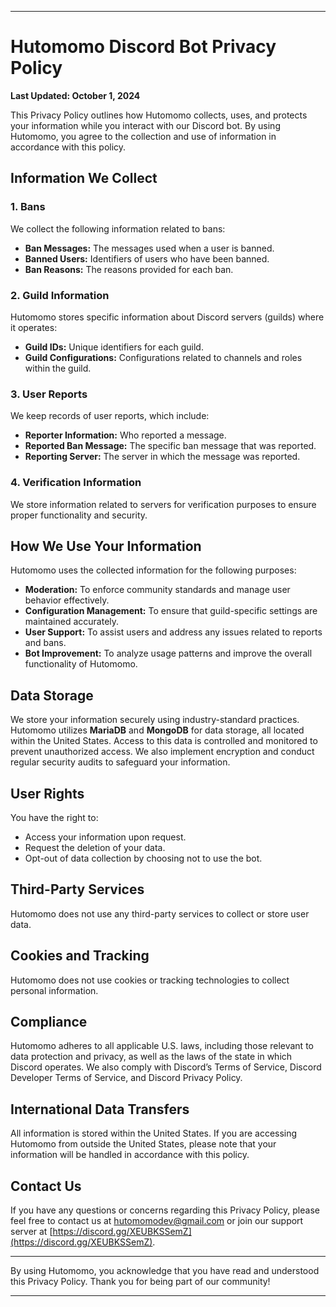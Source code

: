 

---

# Hutomomo Discord Bot Privacy Policy

**Last Updated: October 1, 2024**

This Privacy Policy outlines how Hutomomo collects, uses, and protects your information while you interact with our Discord bot. By using Hutomomo, you agree to the collection and use of information in accordance with this policy.

## Information We Collect

### 1. Bans
We collect the following information related to bans:
- **Ban Messages:** The messages used when a user is banned.
- **Banned Users:** Identifiers of users who have been banned.
- **Ban Reasons:** The reasons provided for each ban.

### 2. Guild Information
Hutomomo stores specific information about Discord servers (guilds) where it operates:
- **Guild IDs:** Unique identifiers for each guild.
- **Guild Configurations:** Configurations related to channels and roles within the guild.

### 3. User Reports
We keep records of user reports, which include:
- **Reporter Information:** Who reported a message.
- **Reported Ban Message:** The specific ban message that was reported.
- **Reporting Server:** The server in which the message was reported.

### 4. Verification Information
We store information related to servers for verification purposes to ensure proper functionality and security.

## How We Use Your Information

Hutomomo uses the collected information for the following purposes:
- **Moderation:** To enforce community standards and manage user behavior effectively.
- **Configuration Management:** To ensure that guild-specific settings are maintained accurately.
- **User Support:** To assist users and address any issues related to reports and bans.
- **Bot Improvement:** To analyze usage patterns and improve the overall functionality of Hutomomo.

## Data Storage

We store your information securely using industry-standard practices. Hutomomo utilizes **MariaDB** and **MongoDB** for data storage, all located within the United States. Access to this data is controlled and monitored to prevent unauthorized access. We also implement encryption and conduct regular security audits to safeguard your information.

## User Rights

You have the right to:
- Access your information upon request.
- Request the deletion of your data.
- Opt-out of data collection by choosing not to use the bot.

## Third-Party Services

Hutomomo does not use any third-party services to collect or store user data.

## Cookies and Tracking

Hutomomo does not use cookies or tracking technologies to collect personal information.

## Compliance

Hutomomo adheres to all applicable U.S. laws, including those relevant to data protection and privacy, as well as the laws of the state in which Discord operates. We also comply with Discord’s Terms of Service, Discord Developer Terms of Service, and Discord Privacy Policy.

## International Data Transfers

All information is stored within the United States. If you are accessing Hutomomo from outside the United States, please note that your information will be handled in accordance with this policy.

## Contact Us

If you have any questions or concerns regarding this Privacy Policy, please feel free to contact us at [hutomomodev@gmail.com](mailto:hutomomodev@gmail.com) or join our support server at [https://discord.gg/XEUBKSSemZ](https://discord.gg/XEUBKSSemZ).

---

By using Hutomomo, you acknowledge that you have read and understood this Privacy Policy. Thank you for being part of our community!

---

